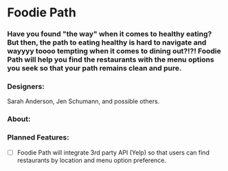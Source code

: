 # **Foodie Path**
### **Have you found "the way" when it comes to healthy eating?  But then, the path to eating healthy is hard to navigate and wayyyy toooo tempting when it comes to dining out?!?!  Foodie Path will help you find the restaurants with the menu options you seek so that your path remains clean and pure.**

### **Designers:**
Sarah Anderson, Jen Schumann, and possible others.

### **About:**

### **Planned Features:**
- [ ] Foodie Path will integrate 3rd party API (Yelp) so that users can find restaurants by location and menu option preference.
